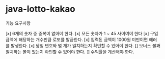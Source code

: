 # java-lotto-kakao

기능 요구사항

[x] 6개의 숫자 중 중복이 없어야 한다.
[x] 모든 숫자가 1 ~ 45 사이여야 한다
[x] 구입 금액에 해당하는 개수만큼 로또를 발급한다.
[x] 입력된 금액이 1000원 미만이면 에러를 발생한다.
[x] 당첨 변호와 몇 개가 일치하는지 확인할 수 있어야 한다.
[] 보너스 볼과 일치하는 볼이 있는지 확인할 수 있어야 한다.
[] 수익률을 계산해야 한다.
